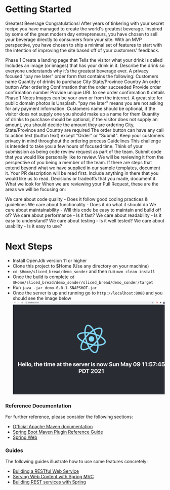 # Getting Started

Greatest Beverage
Congratulations! After years of tinkering with your secret recipe you have managed to create the world's greatest beverage. Inspired by some of the great modern day entrepreneurs, you have chosen to sell your beverage directly to consumers from your site. With an MVP perspective, you have chosen to ship a minimal set of features to start with the intention of improving the site based off of your customers' feedback.

Phase 1
Create a landing page that
 Tells the visitor what your drink is called
 Includes an image (or images) that has your drink in it.
 Describe the drink so everyone understands why it’s the greatest beverage ever.
 A privacy focused “pay me later” order form that contains the following:
 Customers name
 Quantity of drinks to purchase
 City
 State/Province
 Country
 An order button
After ordering
 Confirmation that the order succeeded
 Provide order confirmation number
 Provide unique URL to see order confirmation & details
Phase 1 Notes
Images can be your own or from the internet. A great site for public domain photos is Unsplash.
"pay me later" means you are not asking for any payment information.
Customers name should be optional, if the visitor does not supply one you should make up a name for them
Quantity of drinks to purchase should be optional, if the visitor does not supply an amount, you should decide the amount they are ordering
City, State/Province and Country are required
The order button can have any call to action text (button text) except "Order" or "Submit".
Keep your customers privacy in mind throughout the ordering process
Guidelines
This challenge is intended to take you a few hours of focused time.
Think of your submission as being code review request as part of the team. Submit code that you would like personally like to review.
We will be reviewing it from the perspective of you being a member of the team.
If there are steps that extend beyond what we have supplied in our sample templates, document it.
Your PR description will be read first. Include anything in there that you would like us to read. Decisions or tradeoffs that you made, document it.
What we look for
When we are reviewing your Pull Request, these are the areas we will be focusing on:

We care about code quality - Does it follow good coding practices & guidelines
We care about functionality - Does it do what it should do
We care about maintainability - Will this code be easy to maintain and build off of?
We care about performance - Is it fast?
We care about readability - Is it easy to understand?
We care about testing - Is it well tested?
We care about usability - Is it easy to use?


# Next Steps

* Install OpenJdk version 11 or higher
* Clone this project to $Home (Use any directory on your machine)
* `cd $Home/sliced_bread/demo_sonder` and then run `mvn clean install`
* Once the build is complete `cd $Home/sliced_bread/demo_sonder/sliced_bread/demo_sonder/target`
* Run `java -jar demo-0.0.1-SNAPSHOT.jar`
* Once the server is up and running go to `http://localhost:8080` and you should see the image below
![Screenshot](finished.png)

### Reference Documentation
For further reference, please consider the following sections:

* [Official Apache Maven documentation](https://maven.apache.org/guides/index.html)
* [Spring Boot Maven Plugin Reference Guide](https://docs.spring.io/spring-boot/docs/2.4.5/maven-plugin/reference/html/)
* [Spring Web](https://docs.spring.io/spring-boot/docs/2.4.5/reference/htmlsingle/#boot-features-developing-web-applications)

### Guides
The following guides illustrate how to use some features concretely:

* [Building a RESTful Web Service](https://spring.io/guides/gs/rest-service/)
* [Serving Web Content with Spring MVC](https://spring.io/guides/gs/serving-web-content/)
* [Building REST services with Spring](https://spring.io/guides/tutorials/bookmarks/)

